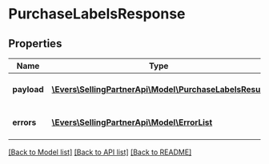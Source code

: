 # PurchaseLabelsResponse

## Properties
Name | Type | Description | Notes
------------ | ------------- | ------------- | -------------
**payload** | [**\Evers\SellingPartnerApi\Model\PurchaseLabelsResult**](PurchaseLabelsResult.md) | The payload for purchaseLabels operation | [optional] 
**errors** | [**\Evers\SellingPartnerApi\Model\ErrorList**](ErrorList.md) | Encountered errors for the operation. | [optional] 

[[Back to Model list]](../README.md#documentation-for-models) [[Back to API list]](../README.md#documentation-for-api-endpoints) [[Back to README]](../README.md)


